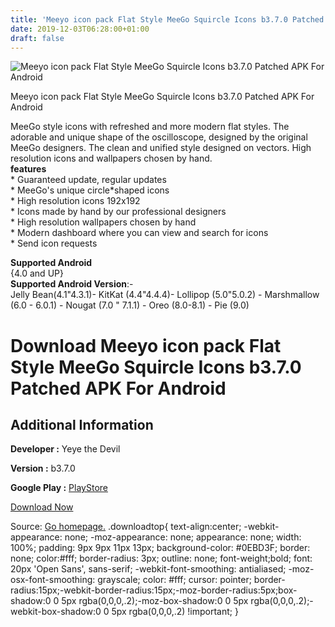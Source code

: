 ```yaml
---
title: 'Meeyo icon pack Flat Style MeeGo Squircle Icons b3.7.0 Patched APK For Android'
date: 2019-12-03T06:28:00+01:00
draft: false
---
```


![Meeyo icon pack Flat Style MeeGo Squircle Icons b3.7.0 Patched APK For Android](https://i0.wp.com/apkhome.net/wp-content/uploads/2019/12/Meeyo-icon-pack-Flat-Style-MeeGo-Squircle-Icons-b3.7.0-Patched.png "Meeyo icon pack Flat Style MeeGo Squircle Icons b3.7.0 Patched APK For Android")

  

Meeyo icon pack Flat Style MeeGo Squircle Icons b3.7.0 Patched APK For Android

MeeGo style icons with refreshed and more modern flat styles. The adorable and unique shape of the oscilloscope, designed by the original MeeGo designers. The clean and unified style designed on vectors. High resolution icons and wallpapers chosen by hand.  
**features**  
\* Guaranteed update, regular updates  
\* MeeGo's unique circle\*shaped icons  
\* High resolution icons 192x192  
\* Icons made by hand by our professional designers  
\* High resolution wallpapers chosen by hand  
\* Modern dashboard where you can view and search for icons  
\* Send icon requests

**Supported Android**  
{4.0 and UP}  
**Supported Android Version**:-  
Jelly Bean(4.1"4.3.1)- KitKat (4.4"4.4.4)- Lollipop (5.0"5.0.2) - Marshmallow (6.0 - 6.0.1) - Nougat (7.0 " 7.1.1) - Oreo (8.0-8.1) - Pie (9.0)

Download Meeyo icon pack Flat Style MeeGo Squircle Icons b3.7.0 Patched APK For Android
=======================================================================================

Additional Information
----------------------

**Developer :** Yeye the Devil

**Version :** b3.7.0

**Google Play :** [PlayStore](https://play.google.com/store/apps/details?id=com.yeyebbc.play.meeye.isflat)

  

[Download Now](https://store4app.co/post/meeyo-icon-pack-flat-style-meego-squircle-icons-b3-7-0-patched-apk-for-android_1575305897)

  
Source: [Go homepage.](https://store4app.co/post/meeyo-icon-pack-flat-style-meego-squircle-icons-b3-7-0-patched-apk-for-android_1575305897) .downloadtop{ text-align:center; -webkit-appearance: none; -moz-appearance: none; appearance: none; width: 100%; padding: 9px 9px 11px 13px; background-color: #0EBD3F; border: none; color:#fff; border-radius: 3px; outline: none; font-weight;bold; font: 20px 'Open Sans', sans-serif; -webkit-font-smoothing: antialiased; -moz-osx-font-smoothing: grayscale; color: #fff; cursor: pointer; border-radius:15px;-webkit-border-radius:15px;-moz-border-radius:5px;box-shadow:0 0 5px rgba(0,0,0,.2);-moz-box-shadow:0 0 5px rgba(0,0,0,.2);-webkit-box-shadow:0 0 5px rgba(0,0,0,.2) !important; }